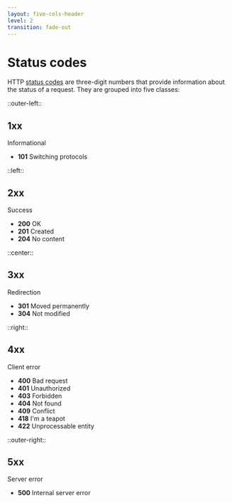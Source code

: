 ```yaml
---
layout: five-cols-header
level: 2
transition: fade-out
---
```


# Status codes

HTTP [status codes](https://developer.mozilla.org/en-US/docs/Web/HTTP/Status) are three-digit numbers that provide information about the status of a request. They are grouped into five classes:


::outer-left::

<div class="flex flex-col items-center">
  <v-click>
    <carbon:information class="w-24 h-24 mb-8 text-blue-500" />

  ## 1xx
  
  Informational

  </v-click>
  <v-click>

  - **101** Switching protocols

  </v-click>
</div>


::left::

<div class="flex flex-col items-center">
  <v-click>
    <carbon:checkmark class="w-24 h-24 mb-8 text-emerald-500" />

  ## 2xx
  
  Success

  </v-click>
  <v-click>

  - **200** OK
  - **201** Created
  - **204** No content

  </v-click>
</div>

::center::

<div class="flex flex-col items-center">
  <v-click>
    <carbon:direction-bear-right-02 class="w-24 h-24 mb-8 text-slate-400" />

  ## 3xx
  
  Redirection

  </v-click>
  <v-click>

  - **301** Moved permanently
  - **304** Not modified

  </v-click>
</div>


::right::

<div class="flex flex-col items-center">
  <v-click>
    <carbon:devices class="w-24 h-24 mb-8 text-orange-400" />

  ## 4xx
  
  Client error

  </v-click>
  <v-click>

  - **400** Bad request
  - **401** Unauthorized
  - **403** Forbidden
  - **404** Not found
  - **409** Conflict
  - **418** I'm a teapot
  - **422** Unprocessable entity

  </v-click>
</div>


::outer-right::

<div class="flex flex-col items-center">
  <v-click>
    <carbon:bare-metal-server-02 class="w-24 h-24 mb-8 text-rose-500" />

  ## 5xx
  
  Server error

  </v-click>
  <v-click>

  - **500** Internal server error

  </v-click>
</div>


<!-- 
- **409** Conflict
- **418** I'm a teapot
- **422** Unprocessable entity
 -->
